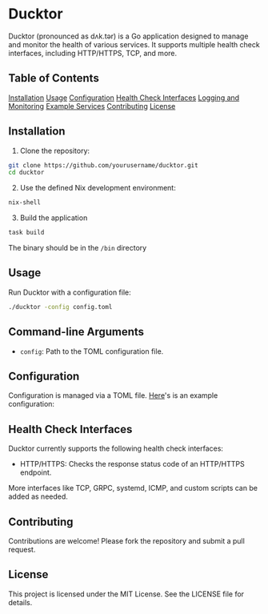 # Ducktor

Ducktor (pronounced as dʌk.tər) is a Go application designed to manage and monitor the health of various services. It supports multiple health check interfaces, including HTTP/HTTPS, TCP, and more.

## Table of Contents

[Installation](#installation)
[Usage](#usage)
[Configuration]()
[Health Check Interfaces]()
[Logging and Monitoring]()
[Example Services]()
[Contributing]()
[License]()

## Installation

1. Clone the repository:

```bash
git clone https://github.com/yourusername/ducktor.git
cd ducktor
```

2. Use the defined Nix development environment:

```bash
nix-shell
```

3. Build the application
```bash
task build
```

The binary should be in the `/bin` directory

## Usage

Run Ducktor with a configuration file:

```bash
./ducktor -config config.toml
```

## Command-line Arguments

- `config`: Path to the TOML configuration file.

## Configuration

Configuration is managed via a TOML file. [Here](./config.toml.example)'s is an example configuration:

## Health Check Interfaces

Ducktor currently supports the following health check interfaces:

- HTTP/HTTPS: Checks the response status code of an HTTP/HTTPS endpoint.

More interfaces like TCP, GRPC, systemd, ICMP, and custom scripts can be added as needed.

## Contributing

Contributions are welcome! Please fork the repository and submit a pull request.

## License

This project is licensed under the MIT License. See the LICENSE file for details.
